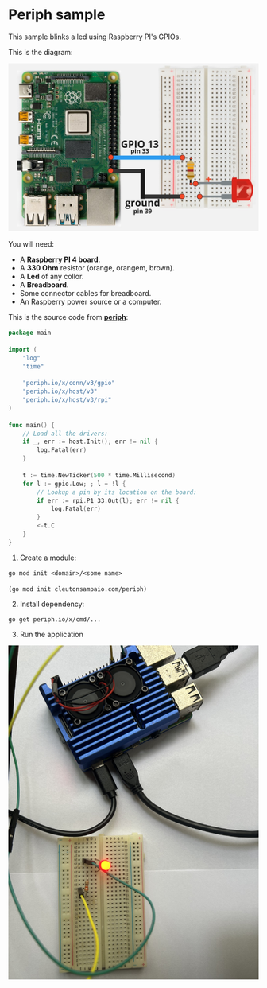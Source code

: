 # Periph sample

This sample blinks a led using Raspberry PI's GPIOs.

This is the diagram:

![](Raspberry%20PI%20blink%20(1).jpg)

You will need: 

- A **Raspberry PI 4 board**.
- A **330 Ohm** resistor (orange, orangem, brown).
- A **Led** of any collor. 
- A **Breadboard**.
- Some connector cables for breadboard.
- An Raspberry power source or a computer.

This is the source code from [**periph**](https://periph.io/device/led/): 

```go
package main

import (
    "log"
    "time"

    "periph.io/x/conn/v3/gpio"
    "periph.io/x/host/v3"
    "periph.io/x/host/v3/rpi"
)

func main() {
    // Load all the drivers:
    if _, err := host.Init(); err != nil {
        log.Fatal(err)
    }

    t := time.NewTicker(500 * time.Millisecond)
    for l := gpio.Low; ; l = !l {
        // Lookup a pin by its location on the board:
        if err := rpi.P1_33.Out(l); err != nil {
            log.Fatal(err)
        }
        <-t.C
    }
}
```

1. Create a module: 

```shell
go mod init <domain>/<some name>

(go mod init cleutonsampaio.com/periph)
```

2. Install dependency: 

```shell
go get periph.io/x/cmd/...
```

3. Run the application

![](rasp_blink.jpg)

